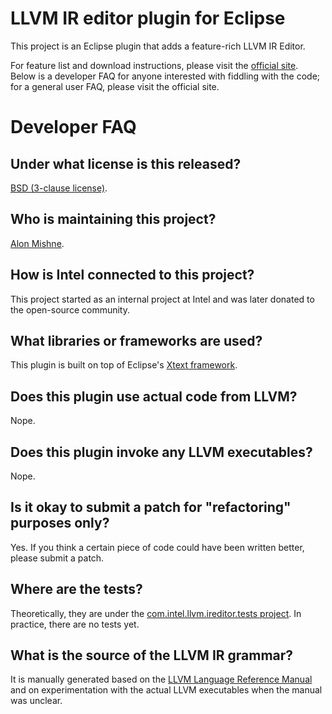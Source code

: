 LLVM IR editor plugin for Eclipse
=================================

This project is an Eclipse plugin that adds a feature-rich LLVM IR Editor.

For feature list and download instructions, please visit the [official site](http://amishne.github.com/llvm-ir-editor). Below is a developer FAQ for anyone interested with fiddling with the code; for a general user FAQ, please visit the official site.

Developer FAQ
=============

Under what license is this released?
------------------------------------
[BSD (3-clause license)](http://opensource.org/licenses/BSD-3-Clause).

Who is maintaining this project?
--------------------------------
[Alon Mishne](https://github.com/amishne).

How is Intel connected to this project?
---------------------------------------
This project started as an internal project at Intel and was later donated to the open-source community.

What libraries or frameworks are used?
--------------------------------------
This plugin is built on top of Eclipse's [Xtext framework](http://www.eclipse.org/Xtext/).

Does this plugin use actual code from LLVM?
-------------------------------------------
Nope.

Does this plugin invoke any LLVM executables?
---------------------------------------------
Nope.

Is it okay to submit a patch for "refactoring" purposes only?
-------------------------------------------------------------
Yes. If you think a certain piece of code could have been written better, please submit a patch.

Where are the tests?
--------------------
Theoretically, they are under the [com.intel.llvm.ireditor.tests project](https://github.com/amishne/llvm-ir-editor/tree/master/com.intel.llvm.ireditor.tests). In practice, there are no tests yet.

What is the source of the LLVM IR grammar?
------------------------------------------
It is manually generated based on the [LLVM Language Reference Manual](http://llvm.org/docs/LangRef.html) and on experimentation with the actual LLVM executables when the manual was unclear.